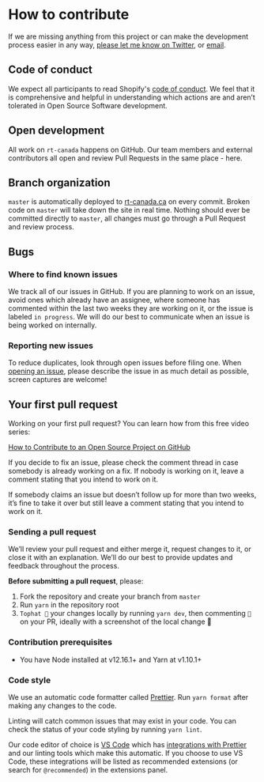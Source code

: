 # How to contribute

If we are missing anything from this project or can make the development process easier in any way, [please let me know on Twitter](https://twitter.com/martinblaws), or [email](mailto:martin@consultlowtide.ca).

## Code of conduct

We expect all participants to read Shopify's [code of conduct](https://github.com/Shopify/polaris-react/blob/master/.github/CODE_OF_CONDUCT.md). We feel that it is comprehensive and helpful in understanding which actions are and aren’t tolerated in Open Source Software development.

## Open development

All work on `rt-canada` happens on GitHub. Our team members and external contributors all open and review Pull Requests in the same place - here.

## Branch organization

`master` is automatically deployed to [rt-canada.ca](https://rt-canada.ca) on every commit. Broken code on `master` will take down the site in real time. Nothing should ever be committed directly to `master`, all changes must go through a Pull Request and review process.

## Bugs

### Where to find known issues

We track all of our issues in GitHub. If you are planning to work on an issue, avoid ones which already have an assignee, where someone has commented within the last two weeks they are working on it, or the issue is labeled `in progress`. We will do our best to communicate when an issue is being worked on internally.

### Reporting new issues

To reduce duplicates, look through open issues before filing one. When [opening an issue](https://github.com/consultlowtide/rt-canada/issues/new), please describe the issue in as much detail as possible, screen captures are welcome!

## Your first pull request

Working on your first pull request? You can learn how from this free video series:

[How to Contribute to an Open Source Project on GitHub](https://egghead.io/series/how-to-contribute-to-an-open-source-project-on-github)

If you decide to fix an issue, please check the comment thread in case somebody is already working on a fix. If nobody is working on it, leave a comment stating that you intend to work on it.

If somebody claims an issue but doesn’t follow up for more than two weeks, it’s fine to take it over but still leave a comment stating that you intend to work on it.

### Sending a pull request

We’ll review your pull request and either merge it, request changes to it, or close it with an explanation. We’ll do our best to provide updates and feedback throughout the process.

**Before submitting a pull request**, please:

1. Fork the repository and create your branch from `master`
1. Run `yarn` in the repository root
1. `Tophat 🎩` your changes locally by running `yarn dev`, then commenting `🎩` on your PR, ideally with a screenshot of the local change 🙏 

### Contribution prerequisites

- You have Node installed at v12.16.1+ and Yarn at v1.10.1+

### Code style

We use an automatic code formatter called [Prettier](https://prettier.io/). Run `yarn format` after making any changes to the code.

Linting will catch common issues that may exist in your code. You can check the status of your code styling by running `yarn lint`.

Our code editor of choice is [VS Code](https://code.visualstudio.com/) which has [integrations with Prettier](https://github.com/prettier/prettier-vscode) and our linting tools which make this automatic. If you choose to use VS Code, these integrations will be listed as recommended extensions (or search for `@recommended`) in the extensions panel.
